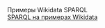 Примеры Wikidata SPARQL  
[SPARQL на примерах Wikidata](https://gis-lab.info/qa/sparql_wikidata.html)
